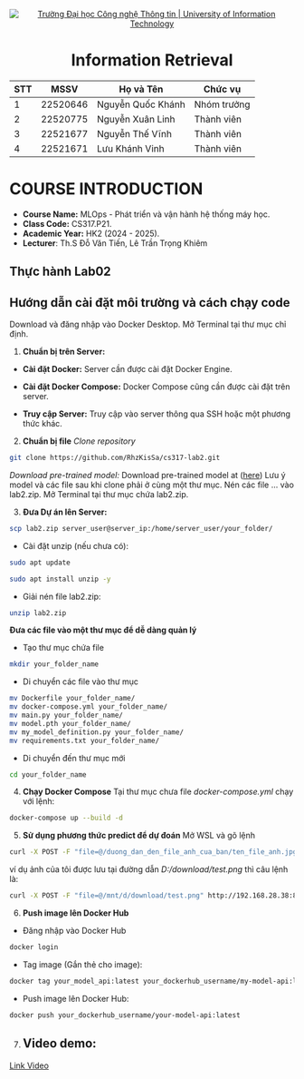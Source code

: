<!-- Banner -->
<p align="center">
  <a href="https://www.uit.edu.vn/" title="Trường Đại học Công nghệ Thông tin" style="border: none;">
    <img src="https://i.imgur.com/WmMnSRt.png" alt="Trường Đại học Công nghệ Thông tin | University of Information Technology">
  </a>
</p>

<h1 align="center"><b>Information Retrieval</b></h1>

<div align="center">
  <table>
    <thead>
      <tr>
        <th>STT</th>
        <th>MSSV</th>
        <th>Họ và Tên</th>
        <th>Chức vụ</th>
      </tr>
    </thead>
    <tbody>
      <tr>
        <td>1</td>
        <td>22520646</td>
        <td>Nguyễn Quốc Khánh</td>
        <td>Nhóm trưởng</td>
      </tr>
      <tr>
        <td>2</td>
        <td>22520775</td>
        <td>Nguyễn Xuân Linh</td>
        <td>Thành viên</td>
      </tr>
      <tr>
        <td>3</td>
        <td>22521677</td>
        <td>Nguyễn Thế Vĩnh</td>
        <td>Thành viên</td>
      </tr>
      <tr>
        <td>4</td>
        <td>22521671</td>
        <td>Lưu Khánh Vinh</td>
        <td>Thành viên</td>
      </tr>
    </tbody>
  </table>
</div>

# COURSE INTRODUCTION
* **Course Name:** MLOps - Phát triển và vận hành hệ thống máy học.
* **Class Code:** CS317.P21.
* **Academic Year:** HK2 (2024 - 2025).
* **Lecturer**: Th.S Đỗ Văn Tiến, Lê Trần Trọng Khiêm

## Thực hành Lab02
## Hướng dẫn cài đặt môi trường và cách chạy code
Download và đăng nhập vào Docker Desktop.
Mở Terminal tại thư mục chỉ định.
1. **Chuẩn bị trên Server:**
- **Cài đặt Docker:** Server cần được cài đặt Docker Engine.

- **Cài đặt Docker Compose:** Docker Compose cũng cần được cài đặt trên server.

- **Truy cập Server:** Truy cập vào server thông qua SSH hoặc một phương thức khác.

2. **Chuẩn bị file**
*Clone repository*
```sh
git clone https://github.com/RhzKisSa/cs317-lab2.git
```
*Download pre-trained model:*
Download pre-trained model at ([here](https://drive.google.com/file/d/1TWeVaNwtrFZxZWeYka_jda4eQgUXxxXm/view?usp=sharing))
Lưu ý model và các file sau khi clone phải ở cùng một thư mục.
Nén các file ... vào lab2.zip.
Mở Terminal tại thư mục chứa lab2.zip.

3. **Đưa Dự án lên Server:**
```sh
scp lab2.zip server_user@server_ip:/home/server_user/your_folder/
```
- Cài đặt unzip (nếu chưa có):
```sh
sudo apt update
```
```sh
sudo apt install unzip -y
```
- Giải nén file lab2.zip:
```sh
unzip lab2.zip
```
**Đưa các file vào một thư mục để dễ dàng quản lý**
- Tạo thư mục chứa file
```sh
mkdir your_folder_name
```
- Di chuyển các file vào thư mục
```sh
mv Dockerfile your_folder_name/
mv docker-compose.yml your_folder_name/
mv main.py your_folder_name/
mv model.pth your_folder_name/
mv my_model_definition.py your_folder_name/
mv requirements.txt your_folder_name/
```  
- Di chuyển đến thư mục mới
```sh
cd your_folder_name
```
4. **Chạy Docker Compose**
Tại thư mục chưa file *docker-compose.yml* chạy với lệnh:
```sh
docker-compose up --build -d
```
5. **Sử dụng phương thức predict để dự đoán**
Mở WSL và gõ lệnh
```sh
curl -X POST -F "file=@/duong_dan_den_file_anh_cua_ban/ten_file_anh.jpg" http://192.168.28.38:8000/predict/
```
ví dụ ảnh của tôi được lưu tại đường dẫn *D:/download/test.png* thì câu lệnh là:
```sh
curl -X POST -F "file=@/mnt/d/download/test.png" http://192.168.28.38:8000/predict/
```


6. **Push image lên Docker Hub**

- Đăng nhập vào Docker Hub
```sh
docker login
```
- Tag image (Gắn thẻ cho image):
```sh
docker tag your_model_api:latest your_dockerhub_username/my-model-api:latest
```
- Push image lên Docker Hub:
```sh
docker push your_dockerhub_username/your-model-api:latest
```
7. ## Video demo:

[Link Video](https://drive.google.com/file/d/1H-MN06vPVRhEIJXcoFqHuogzYoibgeR7/view?usp=sharing)
